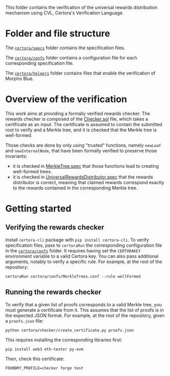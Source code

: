 This folder contains the verification of the universal rewards distribution mechanism using CVL, Certora's Verification Language.

# Folder and file structure

The [`certora/specs`](specs) folder contains the specification files.

The [`certora/confs`](confs) folder contains a configuration file for each corresponding specification file.

The [`certora/helpers`](helpers) folder contains files that enable the verification of Morpho Blue.

# Overview of the verification

This work aims at providing a formally verified rewards checker.
The rewards checker is composed of the [Checker.sol](checker/Checker.sol) file, which takes a certificate as an input.
The certificate is assumed to contain the submitted root to verify and a Merkle tree, and it is checked that the Merkle tree is well-formed.

Those checks are done by only using "trusted" functions, namely `newLeaf` and `newInternalNode`, that have been formally verified to preserve those invariants:

- it is checked in [MerkleTree.spec](specs/MerkleTree.spec) that those functions lead to creating well-formed trees.
- it is checked in [UniversalRewardsDistributor.spec](specs/UniversalRewardsDistributor.spec) that the rewards distributor is correct, meaning that claimed rewards correspond exactly to the rewards contained in the corresponding Merkle tree.

# Getting started

## Verifying the rewards checker

Install `certora-cli` package with `pip install certora-cli`.
To verify specification files, pass to `certoraRun` the corresponding configuration file in the [`certora/confs`](confs) folder.
It requires having set the `CERTORAKEY` environment variable to a valid Certora key.
You can also pass additional arguments, notably to verify a specific rule.
For example, at the root of the repository:

```
certoraRun certora/confs/MerkleTrees.conf --rule wellFormed
```

## Running the rewards checker

To verify that a given list of proofs corresponds to a valid Merkle tree, you must generate a certificate from it.
This assumes that the list of proofs is in the expected JSON format.
For example, at the root of the repository, given a `proofs.json` file:

```
python certora/checker/create_certificate.py proofs.json
```

This requires installing the corresponding libraries first:

```
pip install web3 eth-tester py-evm
```

Then, check this certificate:

```
FOUNDRY_PROFILE=checker forge test
```

